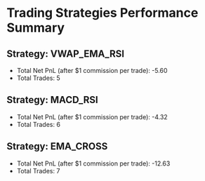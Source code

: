 # Trading Strategies Performance Summary

## Strategy: VWAP_EMA_RSI
- Total Net PnL (after $1 commission per trade): -5.60
- Total Trades: 5

## Strategy: MACD_RSI
- Total Net PnL (after $1 commission per trade): -4.32
- Total Trades: 6

## Strategy: EMA_CROSS
- Total Net PnL (after $1 commission per trade): -12.63
- Total Trades: 7
